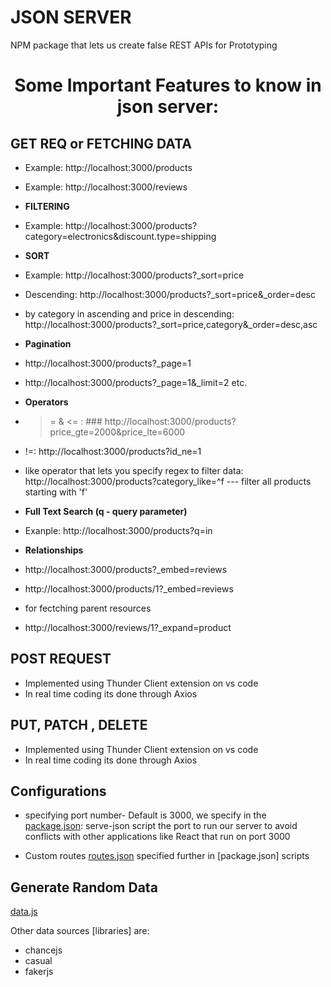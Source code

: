 # JSON SERVER 
NPM package  that lets us create false REST APIs for Prototyping


<h1 align="center"> Some Important Features to know in json server: </h1>


## GET REQ or FETCHING DATA

* Example: http://localhost:3000/products

* Example: http://localhost:3000/reviews


* **FILTERING**

* Example: http://localhost:3000/products?category=electronics&discount.type=shipping

* **SORT** 

* Example: http://localhost:3000/products?_sort=price

* Descending: http://localhost:3000/products?_sort=price&_order=desc

* by category in ascending and price in descending: http://localhost:3000/products?_sort=price,category&_order=desc,asc

* **Pagination**

* http://localhost:3000/products?_page=1
* http://localhost:3000/products?_page=1&_limit=2   etc. 

* **Operators** 

* >= & <= : ### http://localhost:3000/products?price_gte=2000&price_lte=6000

* !=: http://localhost:3000/products?id_ne=1

* like operator that lets you specify regex to filter data: http://localhost:3000/products?category_like=^f  --- filter all products starting with 'f'

* **Full Text Search (q - query parameter)**

* Exanple: http://localhost:3000/products?q=in

* **Relationships**

* http://localhost:3000/products?_embed=reviews
* http://localhost:3000/products/1?_embed=reviews 

* for fectching parent resources 
* http://localhost:3000/reviews/1?_expand=product

## POST REQUEST

* Implemented using Thunder Client extension on vs code 
* In real time coding its done through Axios

## PUT, PATCH , DELETE
 
* Implemented using Thunder Client extension on vs code 
* In real time coding its done through Axios

## Configurations

* specifying port number- Default is 3000, we specify in the [package.json](./package.json): serve-json script the port to run our server to avoid conflicts with other applications like React that run on port 3000

* Custom routes [routes.json](./routes.json) specified further in [package.json] scripts

## Generate Random Data

[data.js](./data.js) 

Other data sources [libraries] are: 
* chancejs
* casual
* fakerjs